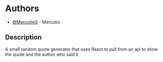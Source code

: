 
# Authors

- [@MercutioG](https://github.com/MercutioG) - Mercutio

## Description
A small random quote generator that uses React to pull from an api to show the quote and the author who said it